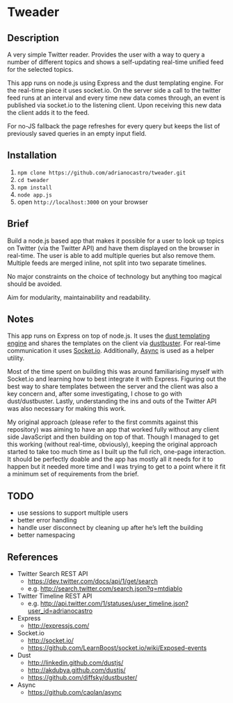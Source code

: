 # Tweader

## Description

A very simple Twitter reader. Provides the user with a way to query a number of different topics and shows a self-updating real-time unified feed for the selected topics.

This app runs on node.js using Express and the dust templating engine. For the real-time piece it uses socket.io. On the server side a call to the twitter feed runs at an interval and every time new data comes through, an event is published via socket.io to the listening client. Upon receiving this new data the client adds it to the feed.

For no-JS fallback the page refreshes for every query but keeps the list of previously saved queries in an empty input field.

## Installation

1. `npm clone https://github.com/adrianocastro/tweader.git`
1. `cd tweader`
1. `npm install`
1. `node app.js`
1. open `http://localhost:3000` on your browser

## Brief

Build a node.js based app that makes it possible for a user to look up topics on Twitter (via the Twitter API) and have them displayed on the browser in real-time. The user is able to add multiple queries but also remove them. Multiple feeds are merged inline, not split into two separate timelines.

No major constraints on the choice of technology but anything too magical should be avoided.

Aim for modularity, maintainability and readability.

## Notes

This app runs on Express on top of node.js. It uses the [dust templating engine](http://linkedin.github.com/dustjs) and shares the templates on the client via [dustbuster](https://github.com/diffsky/dustbuster/). For real-time communication it uses [Socket.io](http://socket.io/). Additionally, [Async](https://github.com/caolan/async) is used as a helper utility.

Most of the time spent on building this was around familiarising myself with Socket.io and learning how to best integrate it with Express. Figuring out the best way to share templates between the server and the client was also a key concern and, after some investigating, I chose to go with dust/dustbuster. Lastly, understanding the ins and outs of the Twitter API was also necessary for making this work.

My original approach (please refer to the first commits against this repository) was aiming to have an app that worked fully without any client side JavaScript and then building on top of that. Though I managed to get this working (without real-time, obviously), keeping the original approach started to take too much time as I built up the full rich, one-page interaction. It should be perfectly doable and the app has mostly all it needs for it to happen but it needed more time and I was trying to get to a point where it fit a minimum set of requirements from the brief.

## TODO

- use sessions to support multiple users
- better error handling
- handle user disconnect by cleaning up after he’s left the building
- better namespacing

## References

- Twitter Search REST API
    - https://dev.twitter.com/docs/api/1/get/search
    - e.g. http://search.twitter.com/search.json?q=mtdiablo
- Twitter Timeline REST API
    - e.g. http://api.twitter.com/1/statuses/user_timeline.json?user_id=adrianocastro
- Express
    - http://expressjs.com/
- Socket.io
    - http://socket.io/
    - https://github.com/LearnBoost/socket.io/wiki/Exposed-events
- Dust
    - http://linkedin.github.com/dustjs/
    - http://akdubya.github.com/dustjs/
    - https://github.com/diffsky/dustbuster/
- Async
    - https://github.com/caolan/async